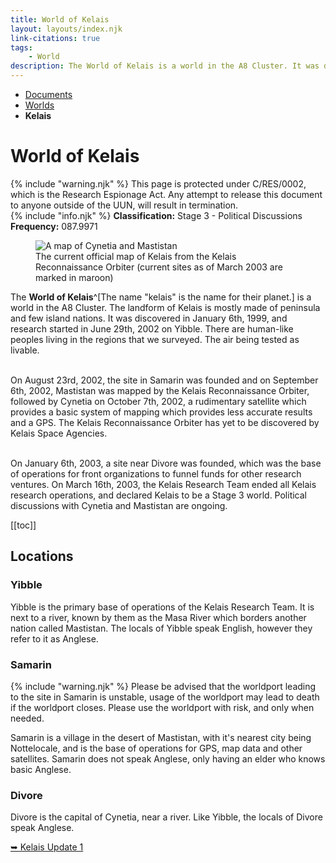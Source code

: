 ```yaml
---
title: World of Kelais
layout: layouts/index.njk
link-citations: true
tags:
    - World
description: The World of Kelais is a world in the A8 Cluster. It was discovered in January 6th, 1999, and research started in June 29th, 2002 on Yibble.
---
```

<nav class="text-sm breadcrumbs mb-5">
    <ul>
        <li><a href="/docs">Documents</a></li>
        <li><a href="/docs/world">Worlds</a></li>
        <li><b>Kelais</b></li>
    </ul>
</nav>
<div class="text-center"><h1>World of Kelais</h1></div>

<div class="grid gap-5 mb-5">
<div class="alert alert-error shadow-lg">
    <div>
        {% include "warning.njk" %}
        <span>
            This page is protected under C/RES/0002, which is the Research Espionage Act. Any attempt to release this document to anyone outside of the UUN, will result in termination.
        </span>
    </div>
</div>

<div class="alert shadow-lg slate-color">
    <div>
    {% include "info.njk" %}
    <span>
        <b>Classification:</b> <span class="text-amber-400">Stage 3 - Political Discussions</span><br>
        <b>Frequency:</b> 087.9971
    </span>
    </div>
</div>
</div>

<figure class="float-right mr-[20px] w-[200px]">
<img class="w-[300px]" src="/assets/img/Kelais_map.png" alt="A map of Cynetia and Mastistan" />
<figcaption class="text-slate-700 dark:text-slate-300 break-normal">The current official map of Kelais from the Kelais Reconnaissance Orbiter (current sites as of March 2003 are marked in maroon)</figcaption>
</figure>

The **World of Kelais**^[The name "kelais" is the name for their planet.] is a world in the A8 Cluster. The landform of Kelais is mostly made of peninsula and few island nations. It was discovered in January 6th, 1999, and research started in June 29th, 2002 on Yibble. There are human-like peoples living in the regions that we surveyed. The air being tested as livable.<br><br>

On August 23rd, 2002, the site in Samarin was founded and on September 6th, 2002, Mastistan was mapped by the Kelais Reconnaissance Orbiter, followed by Cynetia on October 7th, 2002, a rudimentary satellite which provides a basic system of mapping which provides less accurate results and a GPS. The Kelais Reconnaissance Orbiter has yet to be discovered by Kelais Space Agencies.<br><br>

On January 6th, 2003, a site near Divore was founded, which was the base of operations for front organizations to funnel funds for other research ventures. On March 16th, 2003, the Kelais Research Team ended all Kelais research operations, and declared Kelais to be a Stage 3 world. Political discussions with Cynetia and Mastistan are ongoing.

[[toc]]

## Locations

### Yibble
Yibble is the primary base of operations of the Kelais Research Team. It is next to a river, known by them as the Masa River which borders another nation called Mastistan. The locals of Yibble speak English, however they refer to it as Anglese.

### Samarin
<div class="alert alert-warning shadow-lg mb-5">
<div>
{% include "warning.njk" %}
<span>Please be advised that the worldport leading to the site in Samarin is unstable, usage of the worldport may lead to death if the worldport closes. Please use the worldport with risk, and only when needed.</span></div></div>

Samarin is a village in the desert of Mastistan, with it's nearest city being Nottelocale, and is the base of operations for GPS, map data and other satellites. Samarin does not speak Anglese, only having an elder who knows basic Anglese.

### Divore
Divore is the capital of Cynetia, near a river. Like Yibble, the locals of Divore speak Anglese.

<div class="divider"></div> 
<a href="/docs/world/kelais/update-1">➥ Kelais Update 1</a>
